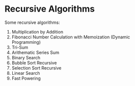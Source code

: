 # Recursive Algorithms
 
Some recursive algorithms: 

1) Multiplication by Addition
2) Fibonacci Number Calculation with Memoization (Dynamic Programming)
3) Tri-Sum
3) Arithematic Series Sum
4) Binary Search 
5) Bubble Sort Recursive
6) Selection Sort Recursive
7) Linear Search
8) Fast Powering